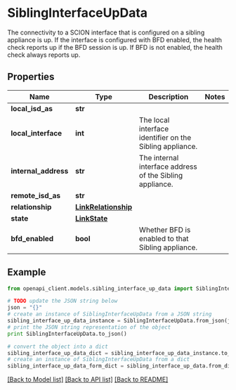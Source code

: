 # SiblingInterfaceUpData

The connectivity to a SCION interface that is configured on a sibling appliance is up.  If the interface is configured with BFD enabled, the health check reports up if the BFD session is up. If BFD is not enabled, the health check always reports up. 

## Properties

Name | Type | Description | Notes
------------ | ------------- | ------------- | -------------
**local_isd_as** | **str** |  | 
**local_interface** | **int** | The local interface identifier on the Sibling appliance. | 
**internal_address** | **str** | The internal interface address of the Sibling appliance. | 
**remote_isd_as** | **str** |  | 
**relationship** | [**LinkRelationship**](LinkRelationship.md) |  | 
**state** | [**LinkState**](LinkState.md) |  | 
**bfd_enabled** | **bool** | Whether BFD is enabled to that Sibling appliance. | 

## Example

```python
from openapi_client.models.sibling_interface_up_data import SiblingInterfaceUpData

# TODO update the JSON string below
json = "{}"
# create an instance of SiblingInterfaceUpData from a JSON string
sibling_interface_up_data_instance = SiblingInterfaceUpData.from_json(json)
# print the JSON string representation of the object
print SiblingInterfaceUpData.to_json()

# convert the object into a dict
sibling_interface_up_data_dict = sibling_interface_up_data_instance.to_dict()
# create an instance of SiblingInterfaceUpData from a dict
sibling_interface_up_data_form_dict = sibling_interface_up_data.from_dict(sibling_interface_up_data_dict)
```
[[Back to Model list]](../README.md#documentation-for-models) [[Back to API list]](../README.md#documentation-for-api-endpoints) [[Back to README]](../README.md)


